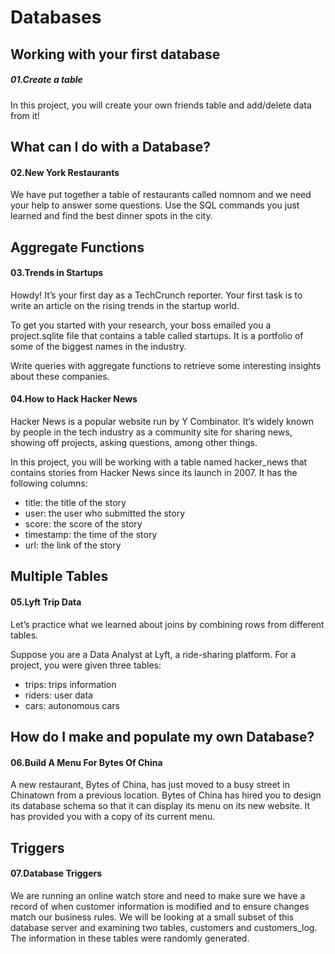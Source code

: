 # Databases

## Working with your first database 

##### 01.Create a table 

In this project, you will create your own friends table and add/delete data from it!

## What can I do with a Database?

#### 02.New York Restaurants

We have put together a table of restaurants called nomnom and we need your help to answer some questions. Use the SQL commands you just learned and find the best dinner spots in the city.

## Aggregate Functions

#### 03.Trends in Startups

Howdy! It’s your first day as a TechCrunch reporter. Your first task is to write an article on the rising trends in the startup world.

To get you started with your research, your boss emailed you a project.sqlite file that contains a table called startups. It is a portfolio of some of the biggest names in the industry.

Write queries with aggregate functions to retrieve some interesting insights about these companies.

#### 04.How to Hack Hacker News

Hacker News is a popular website run by Y Combinator. It’s widely known by people in the tech industry as a community site for sharing news, showing off projects, asking questions, among other things.

In this project, you will be working with a table named hacker_news that contains stories from Hacker News since its launch in 2007. It has the following columns:

+ title: the title of the story
+ user: the user who submitted the story
+ score: the score of the story
+ timestamp: the time of the story
+ url: the link of the story

## Multiple Tables

#### 05.Lyft Trip Data

Let’s practice what we learned about joins by combining rows from different tables.

Suppose you are a Data Analyst at Lyft, a ride-sharing platform. For a project, you were given three tables:

- trips: trips information
- riders: user data
- cars: autonomous cars

## How do I make and populate my own Database?

#### 06.Build A Menu For Bytes Of China

A new restaurant, Bytes of China, has just moved to a busy street in Chinatown from a previous location. Bytes of China has hired you to design its database schema so that it can display its menu on its new website. It has provided you with a copy of its current menu.

## Triggers

#### 07.Database Triggers

We are running an online watch store and need to make sure we have a record of when customer information is modified and to ensure changes match our business rules. We will be looking at a small subset of this database server and examining two tables, customers and customers_log. The information in these tables were randomly generated.
